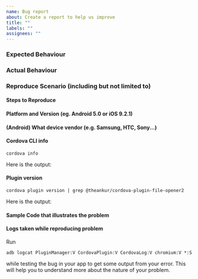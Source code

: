 ```yaml
---
name: Bug report
about: Create a report to help us improve
title: ""
labels: ""
assignees: ""
---
```


### Expected Behaviour

### Actual Behaviour

### Reproduce Scenario (including but not limited to)

#### Steps to Reproduce

#### Platform and Version (eg. Android 5.0 or iOS 9.2.1)

#### (Android) What device vendor (e.g. Samsung, HTC, Sony...)

#### Cordova CLI info

    cordova info

Here is the output:

#### Plugin version

    cordova plugin version | grep @theankur/cordova-plugin-file-opener2

Here is the output:

#### Sample Code that illustrates the problem

#### Logs taken while reproducing problem

Run

`adb logcat PluginManager:V CordovaPlugin:V CordovaLog:V chromium:V *:S`

while testing the bug in your app to get some output from your error. This will help you to understand more about the nature of your problem.
